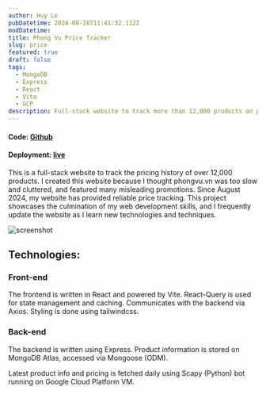 ```yaml
---
author: Huy Le
pubDatetime: 2024-08-28T11:41:32.112Z
modDatetime:
title: Phong Vu Price Tracker
slug: price
featured: true
draft: false
tags:
  - MongoDB
  - Express
  - React
  - Vite
  - GCP
description: Full-stack website to track more than 12,000 products on phongvu.vn
---
```


#### Code: [Github](https://github.com/huyl1/PhongVuPriceTracker)

#### Deployment: [live](https://phongvupricetracker-frontend.onrender.com/)

This is a full-stack website to track the pricing history of over 12,000 products. I created this website because
I thought phongvu.vn was too slow and cluttered, and featured many misleading promotions.
Since August 2024, my website has provided reliable price tracking.
This project showcases the culmination of my web development skills, and I frequently update the
website as I learn new technologies and techniques.

![screenshot](@assets/blog/phong-vu-price-tracker/ss.jpg)

## Technologies:

### Front-end

The frontend is written in React and powered by Vite. React-Query is used for state management and caching.
Communicates with the backend via Axios. Styling is done using tailwindcss.

### Back-end

The backend is written using Express. Product information is stored on MongoDB Atlas, accessed via
Mongoose (ODM).

Latest product info and pricing is fetched daily using Scapy (Python) bot running on Google Cloud Platform VM.
